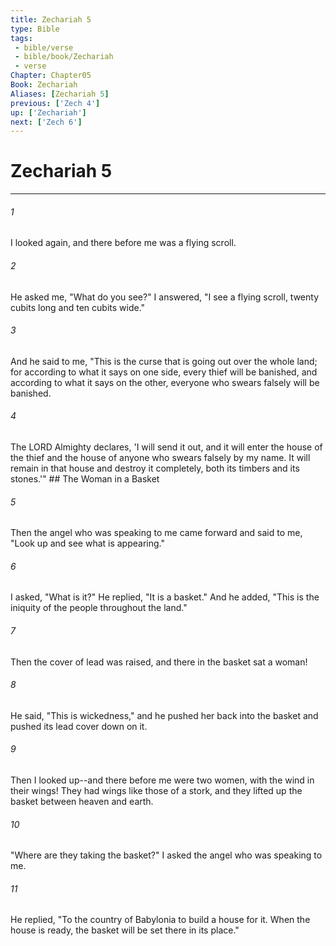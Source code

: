 ```yaml
---
title: Zechariah 5
type: Bible
tags:
 - bible/verse
 - bible/book/Zechariah
 - verse
Chapter: Chapter05
Book: Zechariah
Aliases: [Zechariah 5]
previous: ['Zech 4']
up: ['Zechariah']
next: ['Zech 6']
---
```

# Zechariah 5

***


###### 1 
I looked again, and there before me was a flying scroll. 

###### 2 
He asked me, "What do you see?" I answered, "I see a flying scroll, twenty cubits long and ten cubits wide." 

###### 3 
And he said to me, "This is the curse that is going out over the whole land; for according to what it says on one side, every thief will be banished, and according to what it says on the other, everyone who swears falsely will be banished. 

###### 4 
The LORD Almighty declares, 'I will send it out, and it will enter the house of the thief and the house of anyone who swears falsely by my name. It will remain in that house and destroy it completely, both its timbers and its stones.'" ## The Woman in a Basket 

###### 5 
Then the angel who was speaking to me came forward and said to me, "Look up and see what is appearing." 

###### 6 
I asked, "What is it?" He replied, "It is a basket." And he added, "This is the iniquity of the people throughout the land." 

###### 7 
Then the cover of lead was raised, and there in the basket sat a woman! 

###### 8 
He said, "This is wickedness," and he pushed her back into the basket and pushed its lead cover down on it. 

###### 9 
Then I looked up--and there before me were two women, with the wind in their wings! They had wings like those of a stork, and they lifted up the basket between heaven and earth. 

###### 10 
"Where are they taking the basket?" I asked the angel who was speaking to me. 

###### 11 
He replied, "To the country of Babylonia to build a house for it. When the house is ready, the basket will be set there in its place." 
